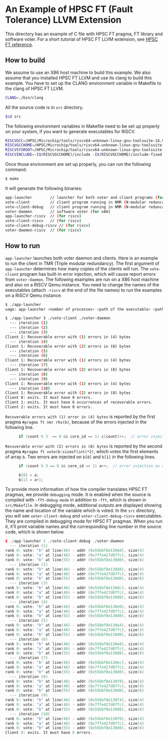 # An Example of HPSC FT (Fault Tolerance) LLVM Extension

This directory has an example of C file with HPSC FT pragma, FT library and software voter.
For a short tutorial of HPSC FT LLVM extension, see [HPSC FT reference](./HPSC-FT-reference.md).

## How to build

We assume to use an X86 host machine to build this example.
We also assume that you installed HPSC FT LLVM and use its clang to build this example.
You have to set up the CLANG environment variable in Makefile to the clang of HPSC FT LLVM.

```bash
CLANG=./bin/clang
```

All the source code is in `src` directory.

```bash
$cd src
```

The following environment variables in Makefile need to be set up properly on your system, if you want to generate executables for RISCV.

```bash
RISCVGCC=/HPSC/Microchip/tools/riscv64-unknown-linux-gnu-toolsuite-14.9.0-2022.12.0/bin/riscv64-unknown-linux-gnu-gcc
RISCVGCCHOME=/HPSC/Microchip/tools/riscv64-unknown-linux-gnu-toolsuite-14.9.0-2022.12.0/lib/gcc/riscv64-unknown-linux-gnu/11.3.1/
RISCVSYSROOT=/HPSC/Microchip/tools/riscv64-unknown-linux-gnu-toolsuite-14.9.0-2022.12.0/sysroot/
RISCVINCLUDE=-I$(RISCVGCCHOME)/include -I$(RISCVGCCHOME)/include-fixed -I$(RISCVGCCHOME)/../../../../riscv64-unknown-linux-gnu/include -I$(RISCVSYSROOT)/usr/include
```

Once those environment are set up properly, you can run the following command.

```bash
$ make
```

It will generate the following binaries:

```bash
app-launcher  		// launcher for both voter and client programs (for x86)
vote-client  		// client program running in NMR (N-modular reduncancy) fashion (for x86)
vote-client-debug 	// client program running in NMR (N-modular reduncancy) fashion (for x86) with additional debugging message
voter-daemon   		// software voter (for x86)
app-launcher-riscv 	// (for riscv) 
vote-client-riscv  	// (for riscv)
vote-client-debug-riscv // (for riscv)
voter-daemon-riscv	// (for riscv)
```

## How to run

`app-launcher` launches both voter daemon and clients. Here is an example to run the client in TMR (Triple modular redundancy). The first argument of `app-launcher` determines how many copies of the clients will run.
The `vote-client` program has built-in error injection, which will cause report errors from `voter-daemon`.
The following examples are run on a X86 host machine and also on a RISCV Qemu instance.
You need to change the names of the executables (attach `-riscv` at the end of the file names) to run the examples on a RISCV Qemu instance.
```bash
$ ./app-launcher
uage: app-launcher <number of processes> <path of the executable> <path of the voter binary>

$ ./app-launcher 3 ./vote-client ./voter-daemon
  --- iteration (1)
  --- iteration (2)
  --- iteration (3)
Client 1: Recoverable error with (1) errors in (4) bytes
  --- iteration (4)
Client 1: Recoverable error with (2) errors in (8) bytes
  --- iteration (5)
  --- iteration (6)
Client 1: Recoverable error with (1) errors in (4) bytes
  --- iteration (7)
Client 1: Recoverable error with (2) errors in (8) bytes
  --- iteration (8)
  --- iteration (9)
Client 1: Recoverable error with (1) errors in (4) bytes
  --- iteration (10)
Client 1: Recoverable error with (2) errors in (8) bytes
Client 0: exits. It must have 0 errors.
Client 1: exits. It must have 6 occurrences of recoverable errors.
Client 2: exits. It must have 0 errors.
```

`Recoverable errors with (1) error in (4) bytes` is reported by the first pragma `#pragma ft nmr rhs(b)`, because of the errors injected in the following line.

```cpp
      if (count % 3  == 0 && core_id == 1) c[count]++;  // error injection on 'b[3,6,9]' through c for Client_1
```

`Recoverable error with (2) errors in (8) bytes` is reported by the second pragma `#pragma ft vote(b:sizeof(int)*2)`, which votes the first elements of array `b`.
Two errors are injected on `b[0]` and `b[1]` in the following lines.

```cpp
      if (count % 3 == 0 && core_id == 1) a++;  // error injection on a, which will corrupt b[0..1] below for Client_1

      b[0] = a;
      b[1] = a+1;
```

To provide more information of how the compiler translates HPSC FT pragmas, we provide `debugging` mode.
It is enabled when the source is compiled with `-fft-debug-mode` in addition to `-fft`, which is shown in `src/Makefile`.
In debugging mode, additional outputs are displayed showing the name and location of the variable which is voted.
In the `src` directory, you will see `voter-client-debug` and `voter-client-debug-riscv` executables. 
They are compiled in debugging mode for HPSC FT pragmas.
When you run it, it'll print variable names and the corresponding line number in the source code, which is shown below.

```cpp
$ ./app-launcher 1 ./vote-client-debug ./voter-daemon
  --- iteration (1)
rank 0: vote: "b" at line(46) - addr (0x55bbf8e130d4), size(4)
rank 0: vote: "a" at line(46) - addr (0x7ffe427d07fc), size(4)
rank 0: vote: "b" at line(55) - addr (0x55bbf8e130d0), size(8)
  --- iteration (2)
rank 0: vote: "b" at line(46) - addr (0x55bbf8e130d8), size(4)
rank 0: vote: "a" at line(46) - addr (0x7ffe427d07fc), size(4)
rank 0: vote: "b" at line(55) - addr (0x55bbf8e130d0), size(8)
  --- iteration (3)
rank 0: vote: "b" at line(46) - addr (0x55bbf8e130dc), size(4)
rank 0: vote: "a" at line(46) - addr (0x7ffe427d07fc), size(4)
rank 0: vote: "b" at line(55) - addr (0x55bbf8e130d0), size(8)
  --- iteration (4)
rank 0: vote: "b" at line(46) - addr (0x55bbf8e130e0), size(4)
rank 0: vote: "a" at line(46) - addr (0x7ffe427d07fc), size(4)
rank 0: vote: "b" at line(55) - addr (0x55bbf8e130d0), size(8)
  --- iteration (5)
rank 0: vote: "b" at line(46) - addr (0x55bbf8e130e4), size(4)
rank 0: vote: "a" at line(46) - addr (0x7ffe427d07fc), size(4)
rank 0: vote: "b" at line(55) - addr (0x55bbf8e130d0), size(8)
  --- iteration (6)
rank 0: vote: "b" at line(46) - addr (0x55bbf8e130e8), size(4)
rank 0: vote: "a" at line(46) - addr (0x7ffe427d07fc), size(4)
rank 0: vote: "b" at line(55) - addr (0x55bbf8e130d0), size(8)
  --- iteration (7)
rank 0: vote: "b" at line(46) - addr (0x55bbf8e130ec), size(4)
rank 0: vote: "a" at line(46) - addr (0x7ffe427d07fc), size(4)
rank 0: vote: "b" at line(55) - addr (0x55bbf8e130d0), size(8)
  --- iteration (8)
rank 0: vote: "b" at line(46) - addr (0x55bbf8e130f0), size(4)
rank 0: vote: "a" at line(46) - addr (0x7ffe427d07fc), size(4)
rank 0: vote: "b" at line(55) - addr (0x55bbf8e130d0), size(8)
  --- iteration (9)
rank 0: vote: "b" at line(46) - addr (0x55bbf8e130f4), size(4)
rank 0: vote: "a" at line(46) - addr (0x7ffe427d07fc), size(4)
rank 0: vote: "b" at line(55) - addr (0x55bbf8e130d0), size(8)
  --- iteration (10)
rank 0: vote: "b" at line(46) - addr (0x55bbf8e130f8), size(4)
rank 0: vote: "a" at line(46) - addr (0x7ffe427d07fc), size(4)
rank 0: vote: "b" at line(55) - addr (0x55bbf8e130d0), size(8)
Client 0: exits. It must have 0 errors.
```
 
